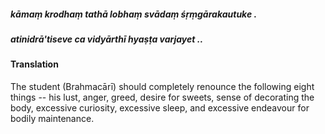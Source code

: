 ##### kāmaṃ krodhaṃ tathā lobhaṃ svādaṃ śṛṃgārakautuke .
##### atinidrā'tiseve ca vidyārthī hyaṣṭa varjayet ..

#### Translation

The student (Brahmacārī) should completely renounce the following eight things -- his lust, anger, greed, desire for sweets, sense of decorating the body, excessive curiosity, excessive sleep, and excessive endeavour for bodily maintenance.